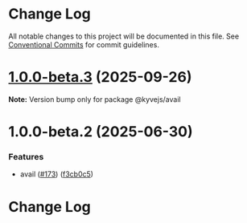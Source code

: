 # Change Log

All notable changes to this project will be documented in this file.
See [Conventional Commits](https://conventionalcommits.org) for commit guidelines.

# [1.0.0-beta.3](https://github.com/KYVENetwork/kyvejs/compare/@kyvejs/avail@1.0.0-beta.2...@kyvejs/avail@1.0.0-beta.3) (2025-09-26)

**Note:** Version bump only for package @kyvejs/avail

# 1.0.0-beta.2 (2025-06-30)

### Features

- avail ([#173](https://github.com/KYVENetwork/kyvejs/issues/173)) ([f3cb0c5](https://github.com/KYVENetwork/kyvejs/commit/f3cb0c5f6d7182819db9e6c7e99409b8de5c455e))

# Change Log

